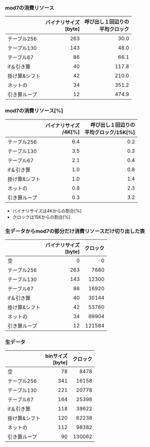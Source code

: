 

### mod7の消費リソース

|     | バイナリサイズ<br>[byte] | 呼び出し１回辺りの<br>平均クロック |
|-----|-----------:|---------:|
|テーブル256|	263	|   30.0|
|テーブル130|	143	|   48.0|
|テーブル67|	86	|   66.1|
|if＆引き算|	40	|   117.8|
|掛け算&シフト|	42	|   210.0|
|ネットの    |	34	|   351.2|
|引き算ループ|  12 |    474.9|

### mod7の消費リソース[%]

|     | バイナリサイズ<br>/4K[%] | 呼び出し１回辺りの<br>平均クロック/15K[%] |
|-----|-----------:|---------:|
|テーブル256|	6.4	|   0.2|
|テーブル130|	3.5	|   0.3|
|テーブル67|	2.1	|   0.4|
|if＆引き算|	1.0	|   0.8|
|掛け算&シフト|	1.0	|   1.4|
|ネットの    |	0.8	|   2.3|
|引き算ループ|  0.3 |    3.2|

- バイナリサイズは4Kからの割合[%]
- クロックは15Kからの割合[%]


### 生データからmod7の部分だけ消費リソースだけ切り出した表

|     | バイナリサイズ<br>[byte] | クロック |
|-----|-----------:|---------:|
|空	      |     0 |    0|
|テーブル256|	263	|   7680|
|テーブル130|	143	|   12300|
|テーブル67|	86	|   16920|
|if＆引き算|	40	|   30144|
|掛け算&シフト|	42	|   53760|
|ネットの    |	34	|   89904|
|引き算ループ|  12 |    121584|

### 生データ

|     | binサイズ<br>[byte] | クロック |
|-----|-----------:|---------:|
|空	      |     78 |    8478|
|テーブル256|	341	|   16158|
|テーブル130|	221	|   20778|
|テーブル67|	164	|   25398|
|if＆引き算|	118	|   38622|
|掛け算&シフト|	120	|   62238|
|ネットの    |	112	|   98382|
|引き算ループ|  90 |    130062|
